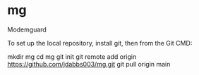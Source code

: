 # mg
Modemguard

To set up the local repository, install git, then from the Git CMD:

mkdir mg
cd mg
git init
git remote add origin https://github.com/jdabbs003/mg.git
git pull origin main
